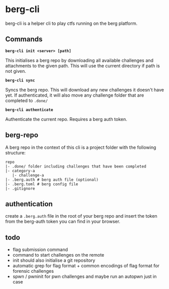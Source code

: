 # berg-cli

berg-cli is a helper cli to play ctfs running on the berg platform.

## Commands

**`berg-cli init <server> [path]`**

This initialises a berg repo by downloading all available challenges and attachments to the given path. This will use the current directory if path is not given.

**`berg-cli sync`**

Syncs the berg repo. This will download any new challenges it doesn't have yet.
If authenticated, it will also move any challenge folder that are completed to `.done/`

**`berg-cli authenticate`**

Authenticate the current repo. Requires a berg auth token.

## berg-repo

A berg repo in the context of this cli is a project folder with the following structure:

```
repo
|- .done/ folder including challenges that have been completed
|- category-a
   |- challenge-a
|- .berg.auth # berg auth file (optional)
|- .berg.toml # berg config file
|- .gitignore
```

## authentication

create a `.berg.auth` file in the root of your berg repo and insert the token from the berg-auth token you can find in your browser.

## todo

- flag submission command
- command to start challenges on the remote
- init should also initialise a git repository
- automatic grep for flag format + common encodings of flag format for forensic challenges
- spwn / pwninit for pwn challenges and maybe run an autopwn just in case
